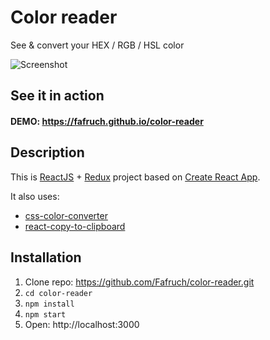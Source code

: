 # Color reader
See & convert your HEX / RGB / HSL color

![Screenshot](https://cdn.pbrd.co/images/GM0HsvB.png)

## See it in action
#### DEMO: https://fafruch.github.io/color-reader

## Description

This is [ReactJS](http://facebook.github.io/react/index.html) + [Redux](https://github.com/reactjs/redux)
project based on [Create React App](https://github.com/facebookincubator/create-react-app).  

It also uses:
* [css-color-converter](https://github.com/andyjansson/css-color-converter)
* [react-copy-to-clipboard](https://github.com/nkbt/react-copy-to-clipboard)

## Installation

1.  Clone repo: https://github.com/Fafruch/color-reader.git
2.  `cd color-reader`
3. `npm install`
4. `npm start`
5.  Open: http://localhost:3000
